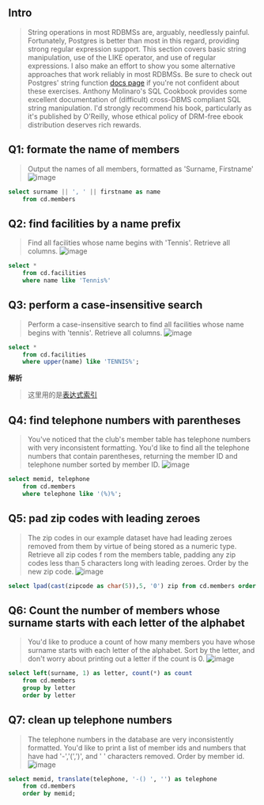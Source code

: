 ## Intro
> String operations in most RDBMSs are, arguably, needlessly painful. Fortunately, Postgres is better than most in this regard, providing strong regular expression support. This section covers basic string manipulation, use of the LIKE operator, and use of regular expressions. I also make an effort to show you some alternative approaches that work reliably in most RDBMSs. Be sure to check out Postgres' string function [docs page](http://www.postgresql.org/docs/current/static/functions-matching.html) if you're not confident about these exercises.
Anthony Molinaro's SQL Cookbook provides some excellent documentation of (difficult) cross-DBMS compliant SQL string manipulation. I'd strongly recommend his book, particularly as it's published by O'Reilly, whose ethical policy of DRM-free ebook distribution deserves rich rewards.

## Q1: formate the name of members

> Output the names of all members, formatted as 'Surname, Firstname' 
![image](https://user-images.githubusercontent.com/19871320/59477482-ec6ff480-8e87-11e9-9b0e-504a1587f664.png)

```sql
select surname || ', ' || firstname as name
	from cd.members
```

## Q2: find facilities by a name prefix

> Find all facilities whose name begins with 'Tennis'. Retrieve all columns. 
![image](https://user-images.githubusercontent.com/19871320/59477557-3fe24280-8e88-11e9-8097-9e9f0d96a592.png)

```sql
select *
	from cd.facilities
	where name like 'Tennis%'
```

## Q3: perform a case-insensitive search

> Perform a case-insensitive search to find all facilities whose name begins with 'tennis'. Retrieve all columns.
![image](https://user-images.githubusercontent.com/19871320/59477653-b8e19a00-8e88-11e9-811a-9d4c872cbe88.png)

```sql
select *
	from cd.facilities
	where upper(name) like 'TENNIS%';
```
**解析**
> 这里用的是[表达式索引](http://www.postgres.cn/docs/9.5/indexes-expressional.html)

## Q4: find telephone numbers with parentheses

> You've noticed that the club's member table has telephone numbers with very inconsistent formatting. You'd like to find all the telephone numbers that contain parentheses, returning the member ID and telephone number sorted by member ID.
![image](https://user-images.githubusercontent.com/19871320/59478282-5b028180-8e8b-11e9-99a6-d438c37228e2.png)

```sql
select memid, telephone
	from cd.members
	where telephone like '(%)%';
```
## Q5: pad zip codes with leading zeroes

> The zip codes in our example dataset have had leading zeroes removed from them by virtue of being stored as a numeric type. Retrieve all zip codes f
rom the members table, padding any zip codes less than 5 characters long with leading zeroes. Order by the new zip code. 
![image](https://user-images.githubusercontent.com/19871320/59484897-41226800-8ea6-11e9-869c-47f77a1bbe1a.png)

```sql
select lpad(cast(zipcode as char(5)),5, '0') zip from cd.members order by zip  
```

## Q6: Count the number of members whose surname starts with each letter of the alphabet 

> You'd like to produce a count of how many members you have whose surname starts with each letter of the alphabet. Sort by the letter, and don't worry about printing out a letter if the count is 0.
![image](https://user-images.githubusercontent.com/19871320/59477557-3fe24280-8e88-11e9-8097-9e9f0d96a592.png)

```sql
select left(surname, 1) as letter, count(*) as count
	from cd.members
	group by letter
	order by letter
```

## Q7: clean up telephone numbers

> The telephone numbers in the database are very inconsistently formatted. You'd like to print a list of member ids and numbers that have had '-','(',')', and ' ' characters removed. Order by member id. 
![image](https://user-images.githubusercontent.com/19871320/59477557-3fe24280-8e88-11e9-8097-9e9f0d96a592.png)

```sql
select memid, translate(telephone, '-() ', '') as telephone
    from cd.members
    order by memid;    
```
